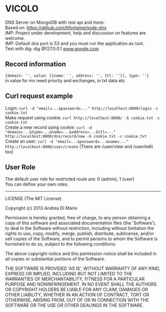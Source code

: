 VICOLO
================================================
DNS Server on MongoDB with rest api and more.     
Based on: https://github.com/tjfontaine/node-dns      
*IMP*: Project under development, help and discussion on features are welcome.     
*IMP*: Default dns port is 53 and you must run the application as root.     
Test with dig: dig @127.0.0.1 www.google.com

Record information
----------------------
`{domain: '', value: [{name: '', address: '', ttl: ''}], type: ''}`    
in value for mx need priority and exchanges, in txt data etc

Curl request example
---------------------
Login: `curl -d "email=...&password=..." http://localhost:8000/login -c cookie.txt`    
Make request using cookie: `curl http://localhost:8000/ -b cookie.txt -c cookie.txt`    
Create a new record using cookie: `curl -d "domain=...&type=...&name=...&address=...&ttl=..." http://localhost:8000/dns/record/new -b cookie.txt -c cookie.txt`
Create an user: `curl -d "email=...&password=...&name=..." http://localhost:8000/user/create`
(There are /user/view and /user/edit too)

User Role
---------------------
The default user role for restricted route are: 0 (admin), 1 (user)     
You can define your own roles.

-------------------------------------------------------
LICENSE (The MIT License)

Copyright (c) 2013 Andrea Di Mario

Permission is hereby granted, free of charge, to any person obtaining a copy of this software and associated documentation files (the 'Software'), to deal in the Software without restriction, including without limitation the rights to use, copy, modify, merge, publish, distribute, sublicense, and/or sell copies of the Software, and to permit persons to whom the Software is furnished to do so, subject to the following conditions:

The above copyright notice and this permission notice shall be included in all copies or substantial portions of the Software.

THE SOFTWARE IS PROVIDED 'AS IS', WITHOUT WARRANTY OF ANY KIND, EXPRESS OR IMPLIED, INCLUDING BUT NOT LIMITED TO THE WARRANTIES OF MERCHANTABILITY, FITNESS FOR A PARTICULAR PURPOSE AND NONINFRINGEMENT. IN NO EVENT SHALL THE AUTHORS OR COPYRIGHT HOLDERS BE LIABLE FOR ANY CLAIM, DAMAGES OR OTHER LIABILITY, WHETHER IN AN ACTION OF CONTRACT, TORT OR OTHERWISE, ARISING FROM, OUT OF OR IN CONNECTION WITH THE SOFTWARE OR THE USE OR OTHER DEALINGS IN THE SOFTWARE.
